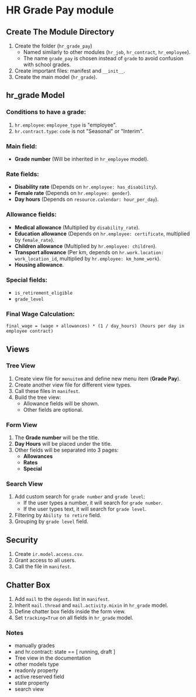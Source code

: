 # HR Grade Pay module

## Create The Module Directory
1. Create the folder (`hr_grade_pay`)
   - Named similarly to other modules (`hr_job`, `hr_contract`, `hr_employee`).
   - The name `grade_pay` is chosen instead of `grade` to avoid confusion with school grades.
2. Create important files: manifest and `__init__`.
3. Create the main model (`hr_grade`).

## hr_grade Model

### Conditions to have a grade:
1. `hr.employee`: `employee_type` is "employee".
2. `hr.contract.type`: `code` is not "Seasonal" or "Interim".

### Main field:
- **Grade number** (Will be inherited in `hr_employee` model).

### Rate fields:
- **Disability rate** (Depends on `hr.employee: has_disability`).
- **Female rate** (Depends on `hr.employee: gender`).
- **Day hours** (Depends on `resource.calendar: hour_per_day`).

### Allowance fields:
- **Medical allowance** (Multiplied by `disability_rate`).
- **Education allowance** (Depends on `hr.employee: certificate`, multiplied by `female_rate`).
- **Children allowance** (Multiplied by `hr.employee: children`).
- **Transport allowance** (Per km, depends on `hr.work.location: work_location_id`, multiplied by `hr.employee: km_home_work`).
- **Housing allowance**.

### Special fields:
- `is_retirement_eligible`
- `grade_level`

### Final Wage Calculation:
```plaintext
final_wage = (wage + allowances) * (1 / day_hours) (hours per day in employee contract)
```

## Views

### Tree View
1. Create view file for `menuitem` and define new menu item (**Grade Pay**).
2. Create another view file for different view types.
3. Call these files in `manifest`.
4. Build the tree view:
   - Allowance fields will be shown.
   - Other fields are optional.

### Form View
1. The **Grade number** will be the title.
2. **Day Hours** will be placed under the title.
3. Other fields will be separated into 3 pages:
   - **Allowances**
   - **Rates**
   - **Special**

### Search View
1. Add custom search for `grade number` and `grade level`:
   - If the user types a number, it will search for `grade number`.
   - If the user types text, it will search for `grade level`.
2. Filtering by `Ability to retire` field.
3. Grouping by `grade level` field.

## Security
1. Create `ir.model.access.csv`.
2. Grant access to all users.
3. Call the file in `manifest`.

## Chatter Box
1. Add `mail` to the `depends` list in `manifest`.
2. Inherit `mail.thread` and `mail.activity.mixin` in `hr_grade` model.
3. Define chatter box fields inside the form view.
4. Set `tracking=True` on all fields in `hr_grade` model.

### Notes
   - manually grades
   - and hr.contract: state == [ running, draft ]
   - Tree view in the documentation
   - other models type
   - readonly property 
   - active reserved field
   - state property 
   - <separator/> search view
